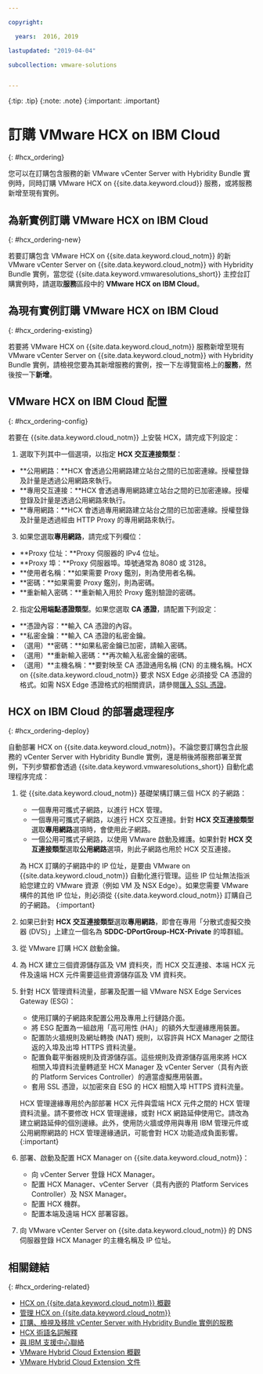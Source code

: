 ```yaml
---

copyright:

  years:  2016, 2019

lastupdated: "2019-04-04"

subcollection: vmware-solutions


---
```


{:tip: .tip}
{:note: .note}
{:important: .important}

# 訂購 VMware HCX on IBM Cloud
{: #hcx_ordering}

您可以在訂購包含服務的新 VMware vCenter Server with Hybridity Bundle 實例時，同時訂購 VMware HCX on {{site.data.keyword.cloud}} 服務，或將服務新增至現有實例。

## 為新實例訂購 VMware HCX on IBM Cloud
{: #hcx_ordering-new}

若要訂購包含 VMware HCX on {{site.data.keyword.cloud_notm}} 的新 VMware vCenter Server on {{site.data.keyword.cloud_notm}} with Hybridity Bundle 實例，當您從 {{site.data.keyword.vmwaresolutions_short}} 主控台訂購實例時，請選取**服務**區段中的 **VMware HCX on IBM Cloud**。


## 為現有實例訂購 VMware HCX on IBM Cloud
{: #hcx_ordering-existing}

若要將 VMware HCX on {{site.data.keyword.cloud_notm}} 服務新增至現有 VMware vCenter Server on {{site.data.keyword.cloud_notm}} with Hybridity Bundle 實例，請檢視您要為其新增服務的實例，按一下左導覽窗格上的**服務**，然後按一下**新增**。

## VMware HCX on IBM Cloud 配置
{: #hcx_ordering-config}

若要在 {{site.data.keyword.cloud_notm}} 上安裝 HCX，請完成下列設定：
1. 選取下列其中一個選項，以指定 **HCX 交互連接類型**：
  * **公用網路：**HCX 會透過公用網路建立站台之間的已加密連線。授權登錄及計量是透過公用網路來執行。
  * **專用交互連接：**HCX 會透過專用網路建立站台之間的已加密連線。授權登錄及計量是透過公用網路來執行。
  * **專用網路：**HCX 會透過專用網路建立站台之間的已加密連線。授權登錄及計量是透過經由 HTTP Proxy 的專用網路來執行。
3. 如果您選取**專用網路**，請完成下列欄位：
  * **Proxy 位址：**Proxy 伺服器的 IPv4 位址。
  * **Proxy 埠：**Proxy 伺服器埠。埠號通常為 8080 或 3128。
  * **使用者名稱：**如果需要 Proxy 鑑別，則為使用者名稱。
  * **密碼：**如果需要 Proxy 鑑別，則為密碼。
  * **重新輸入密碼：**重新輸入用於 Proxy 鑑別驗證的密碼。
2. 指定**公用端點憑證類型**。如果您選取 **CA 憑證**，請配置下列設定：
  * **憑證內容：**輸入 CA 憑證的內容。
  * **私密金鑰：**輸入 CA 憑證的私密金鑰。
  * （選用）**密碼：**如果私密金鑰已加密，請輸入密碼。
  * （選用）**重新輸入密碼：**再次輸入私密金鑰的密碼。
  * （選用）**主機名稱：**要對映至 CA 憑證通用名稱 (CN) 的主機名稱。HCX on {{site.data.keyword.cloud_notm}} 要求 NSX Edge 必須接受 CA 憑證的格式。如需 NSX Edge 憑證格式的相關資訊，請參閱[匯入 SSL 憑證](https://docs.vmware.com/en/VMware-NSX-Data-Center-for-vSphere/6.3/com.vmware.nsx.admin.doc/GUID-19D3A4FD-DF17-43A3-9343-25EE28273BC6.html)。
  <!--Need enhancement, it is still not clear what the key pair is used for, is it for connecting to NSX? This is not in architecture doc either. -->

## HCX on IBM Cloud 的部署處理程序
{: #hcx_ordering-deploy}

自動部署 HCX on {{site.data.keyword.cloud_notm}}。不論您要訂購包含此服務的 vCenter Server with Hybridity Bundle 實例，還是稍後將服務部署至實例，下列步驟都會透過 {{site.data.keyword.vmwaresolutions_short}} 自動化處理程序完成：
1. 從 {{site.data.keyword.cloud_notm}} 基礎架構訂購三個 HCX 的子網路：
   * 一個專用可攜式子網路，以進行 HCX 管理。
   * 一個專用可攜式子網路，以進行 HCX 交互連接。針對 **HCX 交互連接類型**選取**專用網路**選項時，會使用此子網路。
   * 一個公用可攜式子網路，以使用 VMware 啟動及維護。如果針對 **HCX 交互連接類型**選取**公用網路**選項，則此子網路也用於 HCX 交互連接。

   為 HCX 訂購的子網路中的 IP 位址，是要由 VMware on {{site.data.keyword.cloud_notm}} 自動化進行管理。這些 IP 位址無法指派給您建立的 VMware 資源（例如 VM 及 NSX Edge）。如果您需要 VMware 構件的其他 IP 位址，則必須從 {{site.data.keyword.cloud_notm}} 訂購自己的子網路。
   {:important}
2. 如果已針對 **HCX 交互連接類型**選取**專用網路**，即會在專用「分散式虛擬交換器 (DVS)」上建立一個名為 **SDDC-DPortGroup-HCX-Private** 的埠群組。
3. 從 VMware 訂購 HCX 啟動金鑰。
4. 為 HCX 建立三個資源儲存區及 VM 資料夾，而 HCX 交互連接、本端 HCX 元件及遠端 HCX 元件需要這些資源儲存區及 VM 資料夾。
5. 針對 HCX 管理資料流量，部署及配置一組 VMware NSX Edge Services Gateway (ESG)：
   * 使用訂購的子網路來配置公用及專用上行鏈路介面。
   * 將 ESG 配置為一組啟用「高可用性 (HA)」的額外大型邊緣應用裝置。
   * 配置防火牆規則及網址轉換 (NAT) 規則，以容許與 HCX Manager 之間往返的入埠及出埠 HTTPS 資料流量。
   * 配置負載平衡器規則及資源儲存區。這些規則及資源儲存區用來將 HCX 相關入埠資料流量轉遞至 HCX Manager 及 vCenter Server（具有內嵌的 Platform Services Controller）的適當虛擬應用裝置。
   * 套用 SSL 憑證，以加密來自 ESG 的 HCX 相關入埠 HTTPS 資料流量。

   HCX 管理邊緣專用於內部部署 HCX 元件與雲端 HCX 元件之間的 HCX 管理資料流量。請不要修改 HCX 管理邊緣，或對 HCX 網路延伸使用它。請改為建立網路延伸的個別邊緣。此外，使用防火牆或停用與專用 IBM 管理元件或公用網際網路的 HCX 管理邊緣通訊，可能會對 HCX 功能造成負面影響。
   {:important}

6. 部署、啟動及配置 HCX Manager on {{site.data.keyword.cloud_notm}}：
   * 向 vCenter Server 登錄 HCX Manager。
   * 配置 HCX Manager、vCenter Server（具有內嵌的 Platform Services Controller）及 NSX Manager。
   * 配置 HCX 機群。
   * 配置本端及遠端 HCX 部署容器。
7. 向 VMware vCenter Server on {{site.data.keyword.cloud_notm}} 的 DNS 伺服器登錄 HCX Manager 的主機名稱及 IP 位址。

## 相關鏈結
{: #hcx_ordering-related}

* [HCX on {{site.data.keyword.cloud_notm}} 概觀](/docs/services/vmwaresolutions/services?topic=vmware-solutions-hcx_considerations#hcx_considerations)
* [管理 HCX on {{site.data.keyword.cloud_notm}}](/docs/services/vmwaresolutions/services?topic=vmware-solutions-managinghcx)
* [訂購、檢視及移除 vCenter Server with Hybridity Bundle 實例的服務](/docs/services/vmwaresolutions/vcenter?topic=vmware-solutions-vc_hybrid_addingremovingservices)
* [HCX 術語名詞解釋](/docs/services/vmwaresolutions/services?topic=vmware-solutions-hcx_glossary)
* [與 IBM 支援中心聯絡](/docs/services/vmwaresolutions/vmonic?topic=vmware-solutions-trbl_support)
* [VMware Hybrid Cloud Extension 概觀](https://cloud.vmware.com/vmware-hcx)
* [VMware Hybrid Cloud Extension 文件](https://cloud.vmware.com/vmware-hcx/resources)
